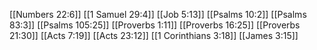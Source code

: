[[Numbers 22:6]]
[[1 Samuel 29:4]]
[[Job 5:13]]
[[Psalms 10:2]]
[[Psalms 83:3]]
[[Psalms 105:25]]
[[Proverbs 1:11]]
[[Proverbs 16:25]]
[[Proverbs 21:30]]
[[Acts 7:19]]
[[Acts 23:12]]
[[1 Corinthians 3:18]]
[[James 3:15]]
